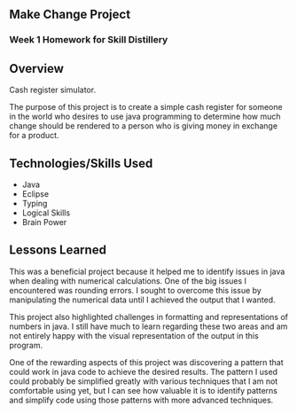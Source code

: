 ## Make Change Project

### Week 1 Homework for Skill Distillery

## Overview

Cash register simulator.

The purpose of this project is to create a simple cash register for someone in the world who desires to use java programming to determine how much change should be rendered to a person who is giving money in exchange for a product.

## Technologies/Skills Used

* Java
* Eclipse
* Typing
* Logical Skills
* Brain Power

## Lessons Learned

This was a beneficial project because it helped me to identify issues in java when dealing with numerical calculations. One of the big issues I encountered was rounding errors. I sought to overcome this issue by manipulating the numerical data until I achieved the output that I wanted. 

This project also highlighted challenges in formatting and representations of numbers in java. I still have much to learn regarding these two areas and am not entirely happy with the visual representation of the output in this program.

One of the rewarding aspects of this project was discovering a pattern that could work in java code to achieve the desired results. The pattern I used could probably be simplified greatly with various techniques that I am not comfortable using yet, but I can see how valuable it is to identify patterns and simplify code using those patterns with more advanced techniques.